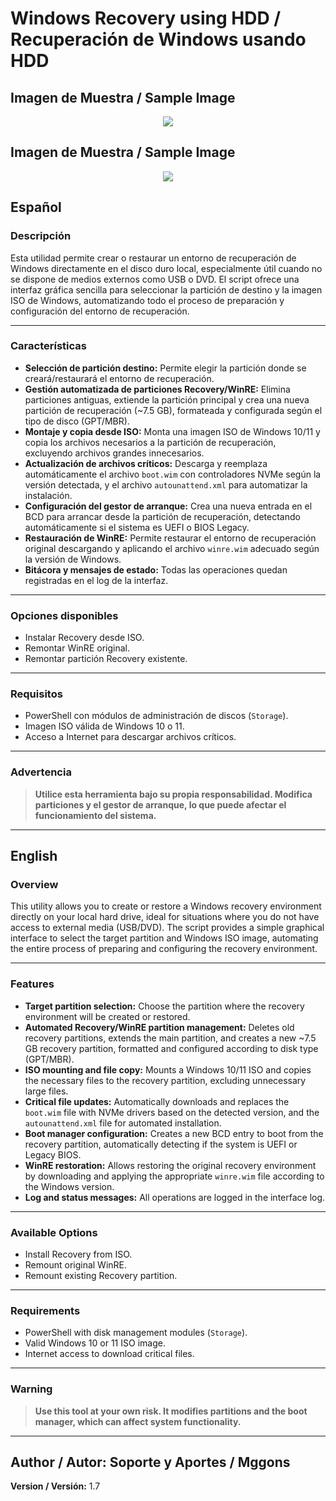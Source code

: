 # Windows Recovery using HDD / Recuperación de Windows usando HDD

## Imagen de Muestra / Sample Image
<p align="center">
<a href=></a><img src="https://i.ibb.co/VWC8fJZf/Captura-de-pantalla-2025-06-04-165954.png"/>
</p>

## Imagen de Muestra / Sample Image
<p align="center">
<a href=></a><img src="https://i.ibb.co/cSSBFtHY/Captura-de-pantalla-2025-06-04-165912.png"/>
</p>


## Español

### Descripción

Esta utilidad permite crear o restaurar un entorno de recuperación de Windows directamente en el disco duro local, especialmente útil cuando no se dispone de medios externos como USB o DVD. El script ofrece una interfaz gráfica sencilla para seleccionar la partición de destino y la imagen ISO de Windows, automatizando todo el proceso de preparación y configuración del entorno de recuperación.

---

### Características

- **Selección de partición destino:** Permite elegir la partición donde se creará/restaurará el entorno de recuperación.
- **Gestión automatizada de particiones Recovery/WinRE:** Elimina particiones antiguas, extiende la partición principal y crea una nueva partición de recuperación (~7.5 GB), formateada y configurada según el tipo de disco (GPT/MBR).
- **Montaje y copia desde ISO:** Monta una imagen ISO de Windows 10/11 y copia los archivos necesarios a la partición de recuperación, excluyendo archivos grandes innecesarios.
- **Actualización de archivos críticos:** Descarga y reemplaza automáticamente el archivo `boot.wim` con controladores NVMe según la versión detectada, y el archivo `autounattend.xml` para automatizar la instalación.
- **Configuración del gestor de arranque:** Crea una nueva entrada en el BCD para arrancar desde la partición de recuperación, detectando automáticamente si el sistema es UEFI o BIOS Legacy.
- **Restauración de WinRE:** Permite restaurar el entorno de recuperación original descargando y aplicando el archivo `winre.wim` adecuado según la versión de Windows.
- **Bitácora y mensajes de estado:** Todas las operaciones quedan registradas en el log de la interfaz.

---

### Opciones disponibles

- Instalar Recovery desde ISO.
- Remontar WinRE original.
- Remontar partición Recovery existente.

---

### Requisitos

- PowerShell con módulos de administración de discos (`Storage`).
- Imagen ISO válida de Windows 10 o 11.
- Acceso a Internet para descargar archivos críticos.

---

### Advertencia

> **Utilice esta herramienta bajo su propia responsabilidad. Modifica particiones y el gestor de arranque, lo que puede afectar el funcionamiento del sistema.**

---

## English

### Overview

This utility allows you to create or restore a Windows recovery environment directly on your local hard drive, ideal for situations where you do not have access to external media (USB/DVD). The script provides a simple graphical interface to select the target partition and Windows ISO image, automating the entire process of preparing and configuring the recovery environment.

---

### Features

- **Target partition selection:** Choose the partition where the recovery environment will be created or restored.
- **Automated Recovery/WinRE partition management:** Deletes old recovery partitions, extends the main partition, and creates a new ~7.5 GB recovery partition, formatted and configured according to disk type (GPT/MBR).
- **ISO mounting and file copy:** Mounts a Windows 10/11 ISO and copies the necessary files to the recovery partition, excluding unnecessary large files.
- **Critical file updates:** Automatically downloads and replaces the `boot.wim` file with NVMe drivers based on the detected version, and the `autounattend.xml` file for automated installation.
- **Boot manager configuration:** Creates a new BCD entry to boot from the recovery partition, automatically detecting if the system is UEFI or Legacy BIOS.
- **WinRE restoration:** Allows restoring the original recovery environment by downloading and applying the appropriate `winre.wim` file according to the Windows version.
- **Log and status messages:** All operations are logged in the interface log.

---

### Available Options

- Install Recovery from ISO.
- Remount original WinRE.
- Remount existing Recovery partition.

---

### Requirements

- PowerShell with disk management modules (`Storage`).
- Valid Windows 10 or 11 ISO image.
- Internet access to download critical files.

---

### Warning

> **Use this tool at your own risk. It modifies partitions and the boot manager, which can affect system functionality.**

---
**Author / Autor:** Soporte y Aportes / Mggons
---
**Version / Versión:** 1.7

